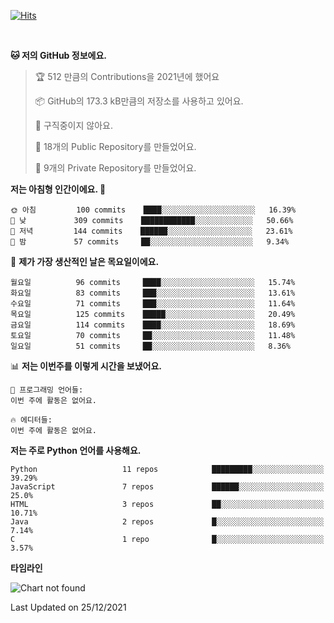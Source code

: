 [![Hits](https://hits.seeyoufarm.com/api/count/incr/badge.svg?url=https%3A%2F%2Fgithub.com%2FSoohan-Park&count_bg=%23000000&title_bg=%23828282&icon=gradle.svg&icon_color=%23FFFFFF&title=Visited&edge_flat=false)](https://hits.seeyoufarm.com)  

<br/>

<!--START_SECTION:waka-->
**🐱 저의 GitHub 정보에요.** 

> 🏆 512 만큼의 Contributions을 2021년에 했어요
 > 
> 📦 GitHub의 173.3 kB만큼의 저장소를 사용하고 있어요. 
 > 
> 🚫 구직중이지 않아요.
 > 
> 📜 18개의 Public Repository를 만들었어요. 
 > 
> 🔑 9개의 Private Repository를 만들었어요.  
 > 
**저는 아침형 인간이에요. 🐤** 

```text
🌞 아침         100 commits    ████░░░░░░░░░░░░░░░░░░░░░   16.39% 
🌆 낮　         309 commits    ████████████░░░░░░░░░░░░░   50.66% 
🌃 저녁         144 commits    ██████░░░░░░░░░░░░░░░░░░░   23.61% 
🌙 밤　         57 commits     ██░░░░░░░░░░░░░░░░░░░░░░░   9.34%

```
📅 **제가 가장 생산적인 날은 목요일이에요.** 

```text
월요일          96 commits     ████░░░░░░░░░░░░░░░░░░░░░   15.74% 
화요일          83 commits     ███░░░░░░░░░░░░░░░░░░░░░░   13.61% 
수요일          71 commits     ███░░░░░░░░░░░░░░░░░░░░░░   11.64% 
목요일          125 commits    █████░░░░░░░░░░░░░░░░░░░░   20.49% 
금요일          114 commits    ████░░░░░░░░░░░░░░░░░░░░░   18.69% 
토요일          70 commits     ██░░░░░░░░░░░░░░░░░░░░░░░   11.48% 
일요일          51 commits     ██░░░░░░░░░░░░░░░░░░░░░░░   8.36%

```


📊 **저는 이번주를 이렇게 시간을 보냈어요.** 

```text
💬 프로그래밍 언어들: 
이번 주에 활동은 없어요.

🔥 에디터들: 
이번 주에 활동은 없어요.

```

**저는 주로 Python 언어를 사용해요.** 

```text
Python                   11 repos            █████████░░░░░░░░░░░░░░░░   39.29% 
JavaScript               7 repos             ██████░░░░░░░░░░░░░░░░░░░   25.0% 
HTML                     3 repos             ██░░░░░░░░░░░░░░░░░░░░░░░   10.71% 
Java                     2 repos             █░░░░░░░░░░░░░░░░░░░░░░░░   7.14% 
C                        1 repo              █░░░░░░░░░░░░░░░░░░░░░░░░   3.57%

```


**타임라인**

![Chart not found](https://raw.githubusercontent.com/Soohan-Park/Soohan-Park/master/charts/bar_graph.png) 


 Last Updated on 25/12/2021
<!--END_SECTION:waka-->
